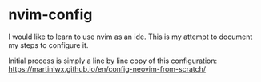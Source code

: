 # nvim-config
I would like to learn to use nvim as an ide. This is my attempt to document my steps to configure it.

Initial process is simply a line by line copy of this configuration:
https://martinlwx.github.io/en/config-neovim-from-scratch/


